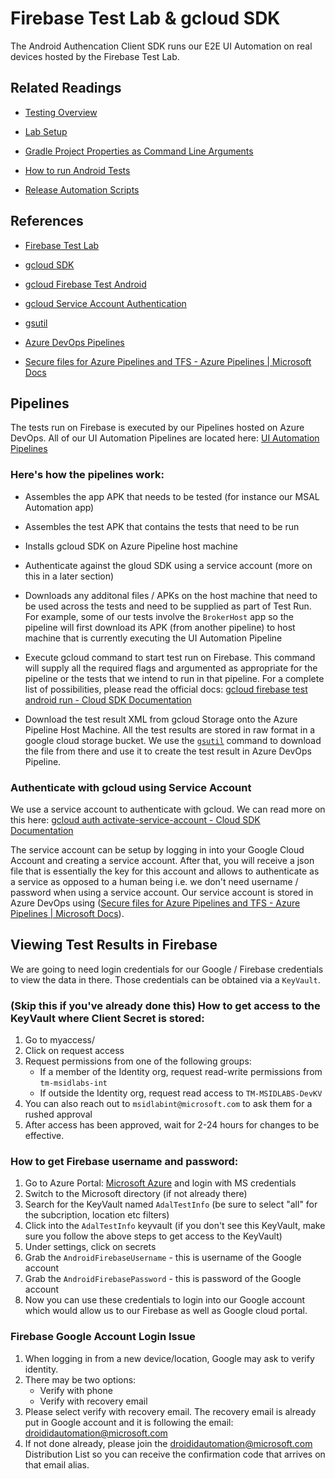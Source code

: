 # Firebase Test Lab & gcloud SDK

The Android Authencation Client SDK runs our E2E UI Automation on real devices hosted by the Firebase Test Lab. 

## Related Readings

- [Testing Overview](./testing_overview.md)

- [Lab Setup](./labsetup.md)

- [Gradle Project Properties as Command Line Arguments](../ProjectBuild/gradle_project_properties.md)

- [How to run Android Tests](./how_to_run_tests.md)

- [Release Automation Scripts](release_automation_scripts.md)

## References

- [Firebase Test Lab](https://firebase.google.com/docs/test-lab)

- [gcloud SDK](https://cloud.google.com/sdk)

- [gcloud Firebase Test Android](https://cloud.google.com/sdk/gcloud/reference/firebase/test/android/run)

- [gcloud Service Account Authentication](https://cloud.google.com/sdk/gcloud/reference/auth/activate-service-account)

- [gsutil](https://cloud.google.com/storage/docs/gsutil)

- [Azure DevOps Pipelines](https://docs.microsoft.com/en-us/azure/devops/pipelines/get-started/what-is-azure-pipelines?view=azure-devops#:~:text=Azure%20Pipelines%20automatically%20builds%20and,ship%20it%20to%20any%20target.)

- [Secure files for Azure Pipelines and TFS - Azure Pipelines | Microsoft Docs](https://docs.microsoft.com/en-us/azure/devops/pipelines/library/secure-files?view=azure-devops)

## Pipelines

The tests run on Firebase is executed by our Pipelines hosted on Azure DevOps. All of our UI Automation Pipelines are located here: [UI Automation Pipelines](https://dev.azure.com/IdentityDivision/IDDP/_build?definitionScope=%5CCI%5CAndroid%5CUI%20Automation)

### Here's how the pipelines work:

- Assembles the app APK that needs to be tested (for instance our MSAL Automation app)

- Assembles the test APK that contains the tests that need to be run

- Installs gcloud SDK on Azure Pipeline host machine

- Authenticate against the gloud SDK using a service account (more on this in a later section)

- Downloads any additonal files / APKs on the host machine that need to be used across the tests and need to be supplied as part of Test Run. For example, some of our tests involve the `BrokerHost` app so the pipeline will first download its APK (from another pipeline) to host machine that is currently executing the UI Automation Pipeline

- Execute gcloud command to start test run on Firebase. This command will supply all the required flags and argumented as appropriate for the pipeline or the tests that we intend to run in that pipeline. For a complete list of possibilities, please read the official docs: [gcloud firebase test android run - Cloud SDK Documentation](https://cloud.google.com/sdk/gcloud/reference/firebase/test/android/run)

- Download the test result XML from gcloud Storage onto the Azure Pipeline Host Machine. All the test results are stored in raw format in a google cloud storage bucket. We use the [`gsutil`](https://cloud.google.com/storage/docs/gsutil) command to download the file from there and use it to create the test result in Azure DevOps Pipeline.

### Authenticate with gcloud using Service Account

We use a service account to authenticate with gcloud. We can read more on this here: [gcloud auth activate-service-account - Cloud SDK Documentation](https://cloud.google.com/sdk/gcloud/reference/auth/activate-service-account)

The service account can be setup by logging in into your Google Cloud Account and creating a service account. After that, you will receive a json file that is essentially the key for this account and allows to authenticate as a service as opposed to a human being i.e. we don't need username / password when using a service account. Our service account is stored in Azure DevOps using ([Secure files for Azure Pipelines and TFS - Azure Pipelines | Microsoft Docs](https://docs.microsoft.com/en-us/azure/devops/pipelines/library/secure-files?view=azure-devops)).

## Viewing Test Results in Firebase

We are going to need login credentials for our Google / Firebase credentials to view the data in there. Those credentials can be obtained via a `KeyVault`.

### (Skip this if you've already done this) How to get access to the KeyVault where Client Secret is stored:

1. Go to myaccess/
2. Click on request access
3. Request permissions from one of the following groups:
   * If a member of the Identity org, request read-write permissions from `tm-msidlabs-int`
   * If outside the Identity org, request read access to `TM-MSIDLABS-DevKV`
6. You can also reach out to `msidlabint@microsoft.com` to ask them for a rushed approval
7. After access has been approved, wait for 2-24 hours for changes to be effective.

### How to get Firebase username and password:

1. Go to Azure Portal: [Microsoft Azure](https://portal.azure.com/) and login with MS credentials
2. Switch to the Microsoft directory (if not already there)
3. Search for the KeyVault named `AdalTestInfo` (be sure to select "all" for the subcription, location etc filters)
4. Click into the `AdalTestInfo` keyvault (if you don't see this KeyVault, make sure you follow the above steps to get access to the KeyVault)
5. Under settings, click on secrets
6. Grab the `AndroidFirebaseUsername` - this is username of the Google account
7. Grab the `AndroidFirebasePassword` - this is password of the Google account
8. Now you can use these credentials to login into our Google account which would allow us to our Firebase as well as Google cloud portal.

### Firebase Google Account Login Issue

1. When logging in from a new device/location, Google may ask to verify identity.
2. There may be two options:
   - Verify with phone
   - Verify with recovery email
5. Please select verify with recovery email. The recovery email is already put in Google account and it is following the email: [droididautomation@microsoft.com](mailto:droididautomation@microsoft.com)
6. If not done already, please join the [droididautomation@microsoft.com](mailto:androididentity@microsoft.com) Distribution List so you can receive the confirmation code that arrives on that email alias.
